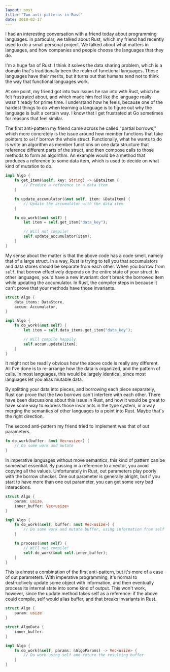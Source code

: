 ```yaml
---
layout: post
title: "Two anti-patterns in Rust"
date: 2018-02-17
---
```


I had an interesting conversation with a friend today about programming languages. in particular, we talked about Rust, which my friend had recently used to do a small personal project. We talked about what matters in languages, and how companies and people choose the languages that they do.

I'm a huge fan of Rust. I think it solves the data sharing problem, which is a domain that's traditionally been the realm of functional languages. Those languages have their merits, but it turns out that humans tend not to think the way that functional languages work.

At one point, my friend got into two issues he ran into with Rust, which he felt frustrated about, and which made him feel like the language really wasn't ready for prime time. I understand how he feels, because one of the hardest things to do when learning a language is to figure out why the language is built a certain way. I know that I get frustrated at Go sometimes for reasons that feel similar.

The first anti-pattern my friend came across he called "partial borrows," which more concretely is the issue around how member functions that take pointers to `self` borrow the whole struct. Functionally, what he wants to do is write an algorithm as member functions on one data structure that reference different parts of the struct, and then compose calls to those methods to form an algorithm. An example would be a method that produces a reference to some data item, which is used to decide on what kind of mutation to do.

```rust
impl Algo {
    fn get_item(&self, key: String) -> &DataItem {
        // Produce a reference to a data item
    }

    fn update_accumulator(&mut self, item: &DataItem) {
        // Update the accumulator with the data item
    }

    fn do_work(&mut self) {
        let item = self.get_item("data_key");

        // Will not compile!
        self.update_accumulator(item);
    }
}
```

My sense about the matter is that the above code has a code smell, namely that of a large struct. In a way, Rust is trying to tell you that accumulators and data stores should be separate from each other. When you borrow from `self`, that borrow effectively depends on the entire state of your struct. In other languages, you'd have a new invariant: don't break the borrowed item while updating the accumulator. In Rust, the compiler steps in because it can't prove that your methods have those invariants.

```rust
struct Algo {
    data_items: DataStore,
    accum: Accumulator,
}

impl Algo {
    fn do_work(&mut self) {
        let item = self.data_items.get_item("data_key");

        // Will compile happily
        self.accum.update(item);
    }
}
```

It might not be readily obvious how the above code is really any different. All I've done is to re-arrange how the data is organized, and the pattern of calls. In most languages, this would be largely identical, since most languages let you alias mutable data.

By splitting your data into pieces, and borrowing each piece separately, Rust can prove that the two borrows can't interfere with each other. There have been discussions about this issue in Rust, and how it would be great to have some way to express those invariants in the type system, in a way merging the semantics of other languages to a point into Rust. Maybe that's the right direction.

The second anti-pattern my friend tried to implement was that of out parameters.

```rust
fn do_work(buffer: &mut Vec<usize>) {
    // Do some work and mutate 
}
```

In imperative languages without move semantics, this kind of pattern can be somewhat essential. By passing in a reference to a vector, you avoid copying all the values. Unfortunately in Rust, out parameters play poorly with the borrow checker. One out parameter is generally alright, but if you start to have more than one out parameter, you can get some very bad interactions.

```rust
struct Algo {
    param: usize,
    inner_buffer: Vec<usize>
}

impl Algo {
    fn do_work(&self, buffer: &mut Vec<usize>) {
        // Do some work and mutate buffer, using information from self
    }

    fn process(&mut self) {
        // Will not compile!
        self.do_work(&mut self.inner_buffer);
    }
}
```

This is almost a combination of the first anti-pattern, but it's more of a case of out parameters. With imperative programming, it's normal to destructively update some object with information, and then eventually process its internal state into some kind of output. This won't work, however, since the update method takes self as a reference: if the above could compile, self would alias buffer, and that breaks invariants in Rust.

```rust
struct Algo {
    param: usize
}

struct AlgoData {
    inner_buffer: 
}

impl Algo {
    fn do_work(&self, params: &AlgoParams) -> Vec<usize> {
        // Do work using self and return the resulting buffer
    }
}
```